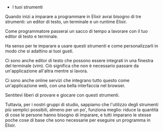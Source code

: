 - I tuoi strumenti

Quando inizi a imparare a programmare in Elixir avrai bisogno di tre strumenti:
un editor di testo, un terminale e un runtime Elixir.

Come programmatore passerai un sacco di tempo a lavorare con il tuo editor di
testo e terminale.

Ha senso per te imparare a usare questi strumenti e come personalizzarli in modo
che si adattino ai tuoi gusti.

Ci sono anche editor di testo che possono essere integrati in una finestra del
terminale (vim). Ciò significa che non è necessario passare da un'applicazione
all'altra mentre si lavora.

Ci sono anche online servizi che integrano tutto questo come un'applicazione
web, con una bella interfaccia nel browser.

Sentitevi liberi di provare e giocare con questi strumenti.

Tuttavia, per i nostri gruppi di studio, sappiamo che l'utilizzo degli strumenti
più semplici possibili, almeno per un po', funziona meglio: riduce la quantità
di cose le persone hanno bisogno di imparare, e tutti imparano le stesse poche
cose di base che sono necessarie per eseguire un programma in Elixir.

